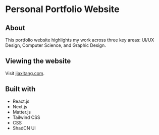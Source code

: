 # Personal Portfolio Website

## About
This portfolio website highlights my work across three key areas: UI/UX Design, Computer Science, and Graphic Design.

## Viewing the website
Visit [jiaxitang.com](https://www.jiaxitang.com/).

## Built with
* React.js
* Next.js
* Matter.js
* Tailwind CSS
* CSS
* ShadCN UI

